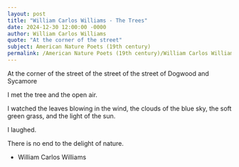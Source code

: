 ```yaml
---
layout: post
title: "William Carlos Williams - The Trees"
date: 2024-12-30 12:00:00 -0000
author: William Carlos Williams
quote: "At the corner of the street"
subject: American Nature Poets (19th century)
permalink: /American Nature Poets (19th century)/William Carlos Williams/William Carlos Williams - The Trees
---
```


At the corner of the street
of the street
of the street
of Dogwood and Sycamore

I met the tree
and the open air.

I watched the leaves
blowing in the wind,
the clouds of the blue sky,
the soft green grass,
and the light
of the sun.

I laughed.

There is no end to the delight
of nature.

- William Carlos Williams
